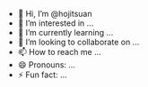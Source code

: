 - 👋 Hi, I’m @hojitsuan
- 👀 I’m interested in ...
- 🌱 I’m currently learning ...
- 💞️ I’m looking to collaborate on ...
- 📫 How to reach me ...
- 😄 Pronouns: ...
- ⚡ Fun fact: ...

<!---
hojitsuan/hojitsuan is a ✨ special ✨ repository because its `README.md` (this file) appears on your GitHub profile.
You can click the Preview link to take a look at your changes.
--->
